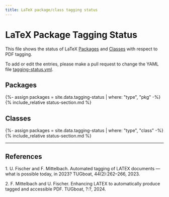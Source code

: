 ```yaml
---
title: LaTeX package/class tagging status
---
```

<style>
td.supported {background-color: #DDFFDD;font-weight:bold;}
td.partial-support {background-color: #FFFFDD;font-weight:bold;}
td.unsupported {background-color: #FFDDDD;font-weight:bold;}
</style>
<script src="sorttable.js"></script>

# LaTeX Package Tagging Status

This file shows the status of LaTeX [Packages](#packages) and [Classes](#classes)
with respect to PDF tagging.

To add or edit the entries, please make a pull request to change the YAML file
[tagging-status.yml](https://github.com/davidcarlisle/package-list/blob/main/_data/tagging-status.yml).


## Packages

{%- assign packages = site.data.tagging-status | where: "type", "pkg" -%}
{% include_relative status-section.md %}


## Classes

{%- assign packages = site.data.tagging-status | where: "type", "class" -%}
{% include_relative status-section.md %}


----


## References


<span id="ref1">1.</span> U. Fischer and F. Mittelbach. Automated tagging of LATEX documents — what is possible today, in 2023? TUGboat, 44(2):262–266, 2023.

<span id="ref2">2.</span> F. Mittelbach and U. Fischer. Enhancing LATEX to automatically produce tagged and accessible PDF. TUGboat, ?:?, 2024. 



